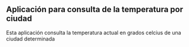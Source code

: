 ## Aplicación para consulta de la temperatura por ciudad

Esta aplicación consulta la temperatura actual en grados celcius de una ciudad determinada
